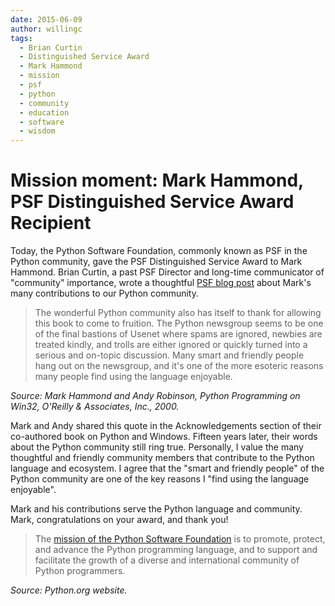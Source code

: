 ```yaml
---
date: 2015-06-09
author: willingc
tags:
  - Brian Curtin
  - Distinguished Service Award
  - Mark Hammond
  - mission
  - psf
  - python
  - community
  - education
  - software
  - wisdom
---
```


# Mission moment: Mark Hammond, PSF Distinguished Service Award Recipient

Today, the Python Software Foundation, commonly known as PSF in the Python
community, gave the PSF Distinguished Service Award to Mark Hammond. Brian
Curtin, a past PSF Director and long-time communicator of "community"
importance, wrote a thoughtful <a
href="http://pyfound.blogspot.com/2015/06/mark-hammond-receives-distinguished.html"
target="_blank">PSF blog post</a> about Mark's many contributions to our
Python community. </p><blockquote>The wonderful Python community also has
itself to thank for allowing this book to come to fruition. The Python
newsgroup seems to be one of the final bastions of Usenet where spams are
ignored, newbies are treated kindly, and trolls are either ignored or quickly
turned into a serious and on-topic discussion. Many smart and friendly people
hang out on the newsgroup, and it's one of the more esoteric reasons many
people find using the language enjoyable.</blockquote> <em>Source: Mark
Hammond and Andy Robinson, Python Programming on Win32, O'Reilly &amp;
Associates, Inc., 2000.</em>

Mark and Andy shared this quote in the Acknowledgements section of their
co-authored book on Python and Windows. Fifteen years later, their words about
the Python community still ring true. Personally, I value the many thoughtful
and friendly community members that contribute to the Python language and
ecosystem. I agree that the "smart and friendly people" of the Python
community are one of the key reasons I "find using the language enjoyable".

Mark and his contributions serve the Python language and community. Mark,
congratulations on your award, and thank you!

<blockquote>The <a href="https://www.python.org/psf/mission/"
target="_blank">mission of the Python Software Foundation</a> is to promote,
protect, and advance the Python programming language, and to support and
facilitate the growth of a diverse and international community of Python
programmers.</blockquote> <em>Source: Python.org website.</em>
